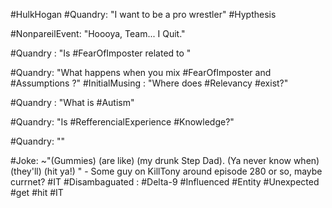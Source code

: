 #HulkHogan #Quandry: "I want to be a pro wrestler"
#Hypthesis 

#NonpareilEvent: "Hoooya, Team... I Quit."

#Quandry : "Is #FearOfImposter related to "

#Quandry: "What happens when you mix #FearOfImposter and #Assumptions ?" #InitialMusing : "Where does #Relevancy  #exist?" 

#Quandry : "What is #Autism"

#Quandry: "Is #RefferencialExperience #Knowledge?"

#Quandry: ""

#Joke: ~"(Gummies) (are like) (my drunk Step Dad). (Ya never know when) (they'll) (hit ya!) " - Some guy on KillTony around episode 280 or so, maybe currnet? #IT
#Disambaguated : #Delta-9 #Influenced #Entity #Unexpected #get #hit #IT